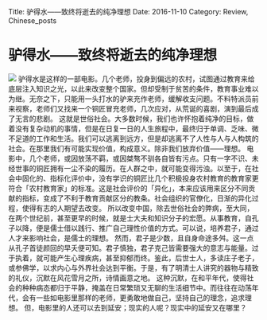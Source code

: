 Title: 驴得水——致终将逝去的纯净理想
Date: 2016-11-10
Category: Review, Chinese_posts


# 驴得水——致终将逝去的纯净理想
![](http://ww1.sinaimg.cn/large/006y8mN6gw1f9n88k5b7xj30l60bojtt.jpg)
驴得水是这样的一部电影。几个老师，投身到偏远的农村，试图通过教育来给底层注入知识之光，以此来改变整个国家。但却受制于贫苦的条件，教育事业难以为继。无奈之下，只能用一头打水的驴来充作老师，缓解收支问题。不料特派员前来视察，老师们又找来一个铜匠冒充老师，几次应对，从荒诞的喜剧，演到最后成了无言的悲剧。
这就是世俗社会。大多数时候，我们也许怀抱着纯净的目标，做着没有复杂动机的事情，但是在日复一日的人生旅程中，最终归于单调、乏味、微不足道的工作和生活。我们可以逃离到远方，但是却逃离不了人性与人与人构筑的社会。在那里我们有可能实现价值，构成意义。除非我们放弃价值——理想。
电影中，几个老师，或因放荡不羁，或因桀骜不驯各自皆有污点。只有一字不识、未经世事的铜匠拥有一尘不染的履历。在人群之中，就可能变得污浊。以至于，在社会中固化的、指标化评价中，没有学识的铜匠比几个积极投身农村教育的教育家更符合「农村教育家」的标准。这是社会评价的「异化」，本来应该用来区分不同贡献的指标，变成了不利于教育贡献区分的教条。社会组织的官僚化，日渐的异化过程，使得有志的人期望去改变。
所以改变中国，除去世俗社会的弊病，至大同，在两个世纪前，甚至更早的时候，就是士大夫和知识分子的宏愿。从事教育，自孔子以降，便是儒士借以践行、推广自己理性价值的方式。可以说，培养君子，通过人才来影响社会，是儒士的理想。
然而，君子是少数，且自身命途多舛。这一点从孔子首徒颜回的早夭便可知。君子慎独，君子克己皆需要强大的意志与能量。过于执着，就可能产生心理疾病，甚至抑郁而终。鉴此，后世士人，多读庄子老子，或参佛学，以求内心与外界社会达到平衡。于是，有了明清士人讲究的器物与精致的礼仪，沉默在风花雪月之所，诗情画意之地。
这种沉默，在和平年代，使得社会的种种病态都归于平静，掩盖在日常繁琐又无聊的生活细节中。而往往在动荡年代，会有一些如电影里那样的老师，更勇敢地做自己，坚持自己的理念，追求理想。
但，电影里的人还可以去到延安；现实的人呢？现实中的延安又在哪里？